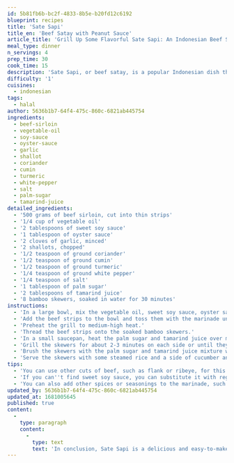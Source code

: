 ```yaml
---
id: 5b81fb6b-bc2f-4833-8b5e-b20fd12c6192
blueprint: recipes
title: 'Sate Sapi'
title_en: 'Beef Satay with Peanut Sauce'
article_title: 'Grill Up Some Flavorful Sate Sapi: An Indonesian Beef Satay Recipe'
meal_type: dinner
n_servings: 4
prep_time: 30
cook_time: 15
description: 'Sate Sapi, or beef satay, is a popular Indonesian dish that features grilled beef skewers marinated in a flavorful blend of herbs and spices. This recipe serves four people and takes approximately 45 minutes to prepare and cook.'
difficulty: '1'
cuisines:
  - indonesian
tags:
  - halal
author: 5636b1b7-64f4-475c-860c-6821ab445754
ingredients:
  - beef-sirloin
  - vegetable-oil
  - soy-sauce
  - oyster-sauce
  - garlic
  - shallot
  - coriander
  - cumin
  - turmeric
  - white-pepper
  - salt
  - palm-sugar
  - tamarind-juice
detailed_ingredients:
  - '500 grams of beef sirloin, cut into thin strips'
  - '1/4 cup of vegetable oil'
  - '2 tablespoons of sweet soy sauce'
  - '1 tablespoon of oyster sauce'
  - '2 cloves of garlic, minced'
  - '2 shallots, chopped'
  - '1/2 teaspoon of ground coriander'
  - '1/2 teaspoon of ground cumin'
  - '1/2 teaspoon of ground turmeric'
  - '1/4 teaspoon of ground white pepper'
  - '1/4 teaspoon of salt'
  - '1 tablespoon of palm sugar'
  - '2 tablespoons of tamarind juice'
  - '8 bamboo skewers, soaked in water for 30 minutes'
instructions:
  - 'In a large bowl, mix the vegetable oil, sweet soy sauce, oyster sauce, garlic, shallots, coriander, cumin, turmeric, white pepper, and salt until well combined.'
  - 'Add the beef strips to the bowl and toss them with the marinade until fully coated. Cover the bowl with plastic wrap and let it marinate in the fridge for at least 1 hour, or overnight for best results.'
  - 'Preheat the grill to medium-high heat.'
  - 'Thread the beef strips onto the soaked bamboo skewers.'
  - 'In a small saucepan, heat the palm sugar and tamarind juice over medium heat until the sugar dissolves. Set aside.'
  - 'Grill the skewers for about 2-3 minutes on each side or until they are fully cooked and charred to your liking.'
  - 'Brush the skewers with the palm sugar and tamarind juice mixture while grilling.'
  - 'Serve the skewers with some steamed rice and a side of cucumber and shallot pickles.'
tips:
  - 'You can use other cuts of beef, such as flank or ribeye, for this recipe.'
  - 'If you can''t find sweet soy sauce, you can substitute it with regular soy sauce and add a bit of honey or brown sugar for sweetness.'
  - 'You can also add other spices or seasonings to the marinade, such as ginger or lemongrass.'
updated_by: 5636b1b7-64f4-475c-860c-6821ab445754
updated_at: 1681005645
published: true
content:
  -
    type: paragraph
    content:
      -
        type: text
        text: 'In conclusion, Sate Sapi is a delicious and easy-to-make dish that is perfect for a summer BBQ or a weeknight dinner. This recipe''s blend of aromatic herbs and spices and the juicy beef strips will surely delight your taste buds. So, fire up the grill and give Sate Sapi a try to experience the rich and smoky flavors of Indonesian cuisine.'
---
```

